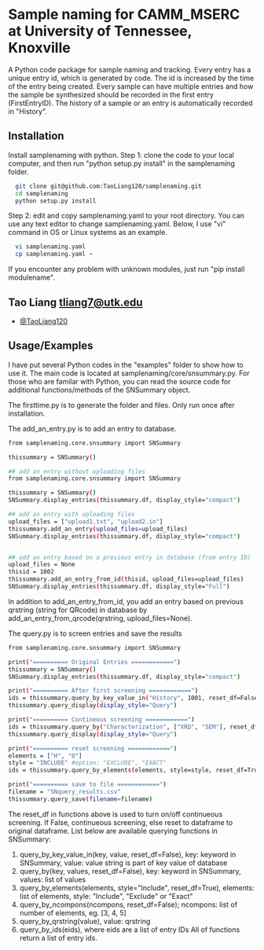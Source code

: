 
# Sample naming for CAMM_MSERC at University of Tennessee, Knoxville

A Python code package for sample naming and tracking.
Every entry has a unique entry id, which is generated by code. The id is increased by the time of the entry being created.
Every sample can have multiple entries and how the sample be synthesized should be recorded in the first entry (FirstEntryID).
The history of a sample or an entry is automatically recorded in "History". 


## Installation

Install samplenaming with python. 
Step 1: clone the code to your local computer, and then run "python setup.py install" in the samplenaming folder.
```bash
  git clone git@github.com:TaoLiang120/samplenaming.git
  cd samplenaming
  python setup.py install
```
Step 2: edit and copy samplenaming.yaml to your root directory. You can use any text editor to change samplenaming.yaml. Below,  I use "vi" command in OS or Linux systems as an example.
```bash
  vi samplenaming.yaml 
  cp samplenaming.yaml ~
```
If you encounter any problem with unknown modules, just run "pip install modulename".   
## Tao Liang  tliang7@utk.edu

- [@TaoLiang120](https://github.com/TaoLiang120/samplenaming)


## Usage/Examples

I have put several Python codes in the "examples" folder to show how to use it. The main code is located at samplenaming/core/snsummary.py. For those who are familar with Python, you can read the source code for additional functions/methods of the SNSummary object.

The firsttime.py is to generate the folder and files. Only run once after installation.

The add_an_entry.py is to add an entry to database. 
```bash
from samplenaming.core.snsummary import SNSummary

thissummary = SNSummary()

## add an entry without uploading files
from samplenaming.core.snsummary import SNSummary

thissummary = SNSummary()
SNSummary.display_entries(thissummary.df, display_style="compact")

## add an entry with uploading files
upload_files = ["upload1.txt", "upload2.in"]
thissummary.add_an_entry(upload_files=upload_files)
SNSummary.display_entries(thissummary.df, display_style="compact")


## add an entry based on a previous entry in database (from entry ID)
upload_files = None
thisid = 1002
thissummary.add_an_entry_from_id(thisid, upload_files=upload_files)
SNSummary.display_entries(thissummary.df, display_style="Full")
```
In addition to add_an_entry_from_id, you add an entry based on previous qrstring (string for QRcode) in database by add_an_entry_from_qrcode(qrstring, upload_files=None).



The query.py is to screen entries and save the results
```bash
from samplenaming.core.snsummary import SNSummary

print("========== Original Entries ============")
thissummary = SNSummary()
SNSummary.display_entries(thissummary.df, display_style="compact")

print("========== After first screening ============")
ids = thissummary.query_by_key_value_in("History", 1001, reset_df=False)
thissummary.query_display(display_style="Query")

print("========== Contineous screening ============")
ids = thissummary.query_by("Characterization", ["XRD", "SEM"], reset_df=False)
thissummary.query_display(display_style="Query")

print("========== reset screening ============")
elements = ["H", "O"]
style = "INCLUDE" #option: "EXCLUDE", "EXACT"
ids = thissummary.query_by_elements(elements, style=style, reset_df=True)

print("========== save to file ============")
filename = "SNquery_results.csv"
thissummary.query_save(filename=filename)
```

The reset_df in functions above is used to turn on/off continueous screening. If False, continueous screening, else reset to dataframe to original dataframe. List below are available querying functions in SNSummary:
1. query_by_key_value_in(key, value, reset_df=False), key: keyword in SNSummary, value: value string is part of key value of database
2. query_by(key, values, reset_df=False), key: keyword in SNSummary, values: list of values
3. query_by_elements(elements, style="Include", reset_df=True), elements: list of elements, style: "Include", "Exclude" or "Exact"
4. query_by_ncompons(ncompons, reset_df=False); ncompons: list of number of elements, eg. [3, 4, 5]
5. query_by_qrstring(value), value: qrstring
6. query_by_ids(eids), where eids are a list of entry IDs
All of functions return a list of entry ids. 

